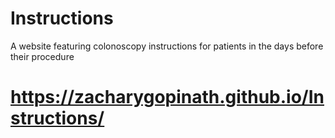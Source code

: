 # Instructions
A website featuring colonoscopy instructions for patients in the days before their procedure
# https://zacharygopinath.github.io/Instructions/
